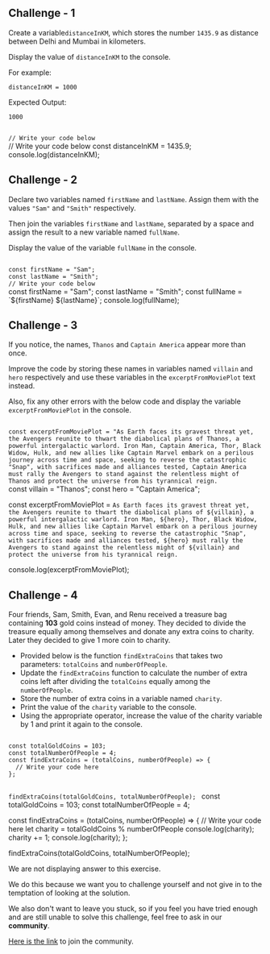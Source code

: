 ## Challenge - 1

Create a variable`distanceInKM`,
which stores the number
`1435.9` as distance
between Delhi and
Mumbai in kilometers.

Display the value of `distanceInKM`
to the console.

For example:
```
distanceInKM = 1000
```

Expected Output:
```
1000
```
<codeblock language="javascript" type="exercise" testMode="fixedInput" showSolution="false">
<code>
// Write your code below
</code>
<solution>
// Write your code below
const distanceInKM = 1435.9;
console.log(distanceInKM);
</solution>
</codeblock>

## Challenge - 2

Declare two variables named `firstName`
and
`lastName`.
Assign them with the values
`"Sam"` and `"Smith"` respectively.

Then join the variables `firstName`
and `lastName`, separated by a
space and assign the result
to a new variable named `fullName`.

Display the value of the variable
`fullName` in the console.

<codeblock language="javascript" type="exercise" testMode="fixedInput" showSolution="false">
<code>
const firstName = "Sam";
const lastName = "Smith";
// Write your code below
</code>
<solution>
const firstName = "Sam";
const lastName = "Smith";
const fullName = `${firstName} ${lastName}`;
console.log(fullName);
</solution>
</codeblock>

## Challenge - 3

If you notice, the names,
`Thanos` and `Captain America`
appear more than once.

Improve the code by storing
these names in variables
named `villain` and `hero`
respectively
and
use these variables in the
`excerptFromMoviePlot` text instead.

Also, fix any other errors with the
below code and display the variable
`excerptFromMoviePlot` in the console.

<codeblock language="javascript" type="exercise" testMode="fixedInput" showSolution="false">
<code>
const excerptFromMoviePlot = "As Earth faces its gravest threat yet, the Avengers reunite to thwart the diabolical plans of Thanos, a powerful intergalactic warlord. Iron Man, Captain America, Thor, Black Widow, Hulk, and new allies like Captain Marvel embark on a perilous journey across time and space, seeking to reverse the catastrophic "Snap", with sacrifices made and alliances tested, Captain America must rally the Avengers to stand against the relentless might of Thanos and protect the universe from his tyrannical reign.
</code>
<solution>
const villain = "Thanos";
const hero = "Captain America";

const excerptFromMoviePlot = `As Earth faces its gravest threat yet, the Avengers reunite to thwart the diabolical plans of ${villain}, a powerful intergalactic warlord. Iron Man, ${hero}, Thor, Black Widow, Hulk, and new allies like Captain Marvel embark on a perilous journey across time and space, seeking to reverse the catastrophic "Snap", with sacrifices made and alliances tested, ${hero} must rally the Avengers to stand against the relentless might of ${villain} and protect the universe from his tyrannical reign.`

console.log(excerptFromMoviePlot);
</solution>
</codeblock>

## Challenge - 4

Four friends, Sam, Smith, Evan, and Renu
received a treasure bag containing **103**
gold coins instead of money.
They decided to divide the treasure equally
among themselves and donate any extra coins
to charity.
Later they decided to give 1 more coin to charity.

- Provided below is the function `findExtraCoins`
  that takes two parameters:
  `totalCoins` and `numberOfPeople`.
- Update the `findExtraCoins` function to calculate
  the number of extra coins left after dividing
  the `totalCoins` equally among the `numberOfPeople`.
- Store the number of extra coins in a variable
  named `charity`.
- Print the value of the `charity` variable to
  the console.
- Using the appropriate operator,
  increase the value of the charity variable
  by 1 and print it again to the console.
<codeblock language="javascript" type="exercise" testMode="fixedInput" showSolution="false">
<code>
const totalGoldCoins = 103;
const totalNumberOfPeople = 4;
const findExtraCoins = (totalCoins, numberOfPeople) => {
  // Write your code here
};

findExtraCoins(totalGoldCoins, totalNumberOfPeople);
</code>
<solution>
const totalGoldCoins = 103;
const totalNumberOfPeople = 4;

const findExtraCoins = (totalCoins, numberOfPeople) => {
// Write your code here
  let charity = totalGoldCoins % numberOfPeople
  console.log(charity);
  charity += 1;
  console.log(charity);
};

findExtraCoins(totalGoldCoins, totalNumberOfPeople);
</solution>
</codeblock>

We are not displaying answer to this exercise.

We do this because we want you to challenge yourself
and
not give in to the temptation of looking at the solution.

We also don't want to leave you stuck, so if you feel
you have tried enough and are still unable to solve
this challenge, feel free to ask in our **community**.

[Here is the link](https://bigbinaryacademy.slack.com/join/shared_invite/zt-23dvxwolx-U9LYYbv4ycmODEA1cbNFgA#/shared-invite/email) to join the community.
